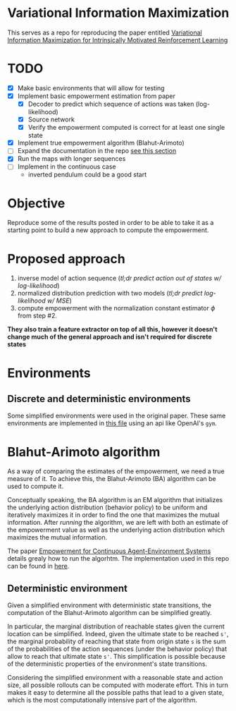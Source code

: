 # Variational Information Maximization

This serves as a repo for reproducing the paper entitled [Variational Information Maximization  for Intrinsically Motivated Reinforcement Learning](http://papers.nips.cc/paper/5668-variational-information-maximisation-for-intrinsically-motivated-reinforcement-learning.pdf)

# TODO
* [X] Make basic environments that will allow for testing
* [X] Implement basic empowerment estimation from paper
    * [X] Decoder to predict which sequence of actions was taken (log-likelihood)
    * [X] Source network
    * [X] Verify the empowerment computed is correct for at least one single state
* [X] Implement true empowerment algorithm (Blahut-Arimoto)
* [ ] Expand the documentation in the repo [see this section](#blahut-arimoto-algorithm)
* [X] Run the maps with longer sequences
* [ ] Implement in the continuous case
    * inverted pendulum could be a good start

# Objective

Reproduce some of the results posted in order to be able to take it as a starting point to build a new approach to compute the empowerment.

# Proposed approach

1. inverse model of action sequence (_tl;dr predict action out of states w/ log-likelihood_)
1. normalized distribution prediction with two models (_tl;dr predict log-likelihood w/ MSE_)
1. compute empowerment with the normalization constant estimator $\phi$ from step \#2.

**They also train a feature extractor on top of all this, however it doesn't change much of the general approach and isn't required for discrete states**

# Environments

## Discrete and deterministic environments

Some simplified environments were used in the original paper. These same environments are implemented in [this file](src/custom_envs/static_envs.py) using an api like OpenAI's `gym`.

# Blahut-Arimoto algorithm

As a way of comparing the estimates of the empowerment, we need a true measure of it. To achieve this, the Blahut-Arimoto (BA) algorithm can be used to compute it.

Conceptually speaking, the BA algorithm is an EM algorithm that initializes the underlying action distribution (behavior policy) to be uniform and iteratively maximizes it in order to find the one that maximizes the mutual information. After _running_ the algorithm, we are left with both an estimate of the empowerment value as well as the underlying action distribution which maximizes the mutual information.

The paper [Empowerment for Continuous Agent-Environment Systems](https://arxiv.org/abs/1201.6583) details grealy how to run the algorhtm. The implementation used in this repo can be found in [here](src/blahut_arimoto.py).

## Deterministic environment

Given a simplified environment with deterministic state transitions, the computation of the Blahut-Arimoto algorithm can be simplified greatly.

In particular, the marginal distribution of reachable states given the current location can be simplified. Indeed, given the ultimate state to be reached `s'`, the marginal probability of reaching that state from origin state `s` is the sum of the probabilities of the action sequences (under the behavior policy) that allow to reach that ultimate state `s'`. This simplification is possible because of the deterministic properties of the environment's state transitions.

Considering the simplified environment with a reasonable state and action size, all possible rollouts can be computed with moderate effort. This in turn makes it easy to determine all the possible paths that lead to a given state, which is the most computationally intensive part of the algorithm.

